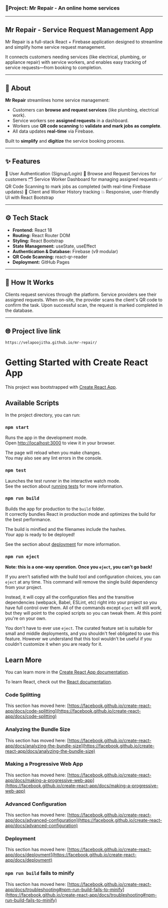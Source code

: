 ### 🌟Project: Mr Repair - An online home services
---

## Mr Repair - Service Request Management App
Mr Repair is a full-stack React + Firebase application designed to streamline and simplify home service request management.

It connects customers needing services (like electrical, plumbing, or appliance repair) with service workers, and enables easy tracking of service requests—from booking to completion.

---

## 🌟 About

**Mr Repair** streamlines home service management:

- Customers can **browse and request services** (like plumbing, electrical work).
- Service workers see **assigned requests** in a dashboard.
- Workers use **QR code scanning** to **validate and mark jobs as complete**.
- All data updates **real-time** via Firebase.

Built to **simplify** and **digitize** the service booking process.

---

## ✨ Features

📌 User Authentication (Signup/Login)
🔎 Browse and Request Services for customers
🗂️ Service Worker Dashboard for managing assigned requests
✅ QR Code Scanning to mark jobs as completed (with real-time Firebase updates)
🔔 Client and Worker History tracking
💥 Responsive, user-friendly UI with React Bootstrap

---

## ⚙️ Tech Stack

- **Frontend:** React 18
- **Routing:** React Router DOM
- **Styling:** React Bootstrap
- **State Management:** useState, useEffect
- **Authentication & Database:** Firebase (v9 modular)
- **QR Code Scanning:** react-qr-reader
- **Deployment:** GitHub Pages

---


## 🚀 How It Works

Clients request services through the platform.
Service providers see their assigned requests.
When on-site, the provider scans the client's QR code to confirm the task.
Upon successful scan, the request is marked completed in the database.

---

## 🌐 Project live link
```
https://velapoojitha.github.io/mr-repair/
```

# Getting Started with Create React App

This project was bootstrapped with [Create React App](https://github.com/facebook/create-react-app).

## Available Scripts

In the project directory, you can run:

### `npm start`

Runs the app in the development mode.\
Open [http://localhost:3000](http://localhost:3000) to view it in your browser.

The page will reload when you make changes.\
You may also see any lint errors in the console.

### `npm test`

Launches the test runner in the interactive watch mode.\
See the section about [running tests](https://facebook.github.io/create-react-app/docs/running-tests) for more information.

### `npm run build`

Builds the app for production to the `build` folder.\
It correctly bundles React in production mode and optimizes the build for the best performance.

The build is minified and the filenames include the hashes.\
Your app is ready to be deployed!

See the section about [deployment](https://facebook.github.io/create-react-app/docs/deployment) for more information.

### `npm run eject`

**Note: this is a one-way operation. Once you `eject`, you can't go back!**

If you aren't satisfied with the build tool and configuration choices, you can `eject` at any time. This command will remove the single build dependency from your project.

Instead, it will copy all the configuration files and the transitive dependencies (webpack, Babel, ESLint, etc) right into your project so you have full control over them. All of the commands except `eject` will still work, but they will point to the copied scripts so you can tweak them. At this point you're on your own.

You don't have to ever use `eject`. The curated feature set is suitable for small and middle deployments, and you shouldn't feel obligated to use this feature. However we understand that this tool wouldn't be useful if you couldn't customize it when you are ready for it.

## Learn More

You can learn more in the [Create React App documentation](https://facebook.github.io/create-react-app/docs/getting-started).

To learn React, check out the [React documentation](https://reactjs.org/).

### Code Splitting

This section has moved here: [https://facebook.github.io/create-react-app/docs/code-splitting](https://facebook.github.io/create-react-app/docs/code-splitting)

### Analyzing the Bundle Size

This section has moved here: [https://facebook.github.io/create-react-app/docs/analyzing-the-bundle-size](https://facebook.github.io/create-react-app/docs/analyzing-the-bundle-size)

### Making a Progressive Web App

This section has moved here: [https://facebook.github.io/create-react-app/docs/making-a-progressive-web-app](https://facebook.github.io/create-react-app/docs/making-a-progressive-web-app)

### Advanced Configuration

This section has moved here: [https://facebook.github.io/create-react-app/docs/advanced-configuration](https://facebook.github.io/create-react-app/docs/advanced-configuration)

### Deployment

This section has moved here: [https://facebook.github.io/create-react-app/docs/deployment](https://facebook.github.io/create-react-app/docs/deployment)

### `npm run build` fails to minify

This section has moved here: [https://facebook.github.io/create-react-app/docs/troubleshooting#npm-run-build-fails-to-minify](https://facebook.github.io/create-react-app/docs/troubleshooting#npm-run-build-fails-to-minify)
